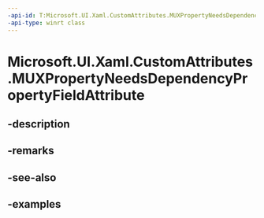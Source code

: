 ```yaml
---
-api-id: T:Microsoft.UI.Xaml.CustomAttributes.MUXPropertyNeedsDependencyPropertyFieldAttribute
-api-type: winrt class
---
```


<!-- Class syntax.
public class MUXPropertyNeedsDependencyPropertyFieldAttribute : Attribute, Attribute
-->

# Microsoft.UI.Xaml.CustomAttributes.MUXPropertyNeedsDependencyPropertyFieldAttribute

## -description

## -remarks

## -see-also

## -examples

